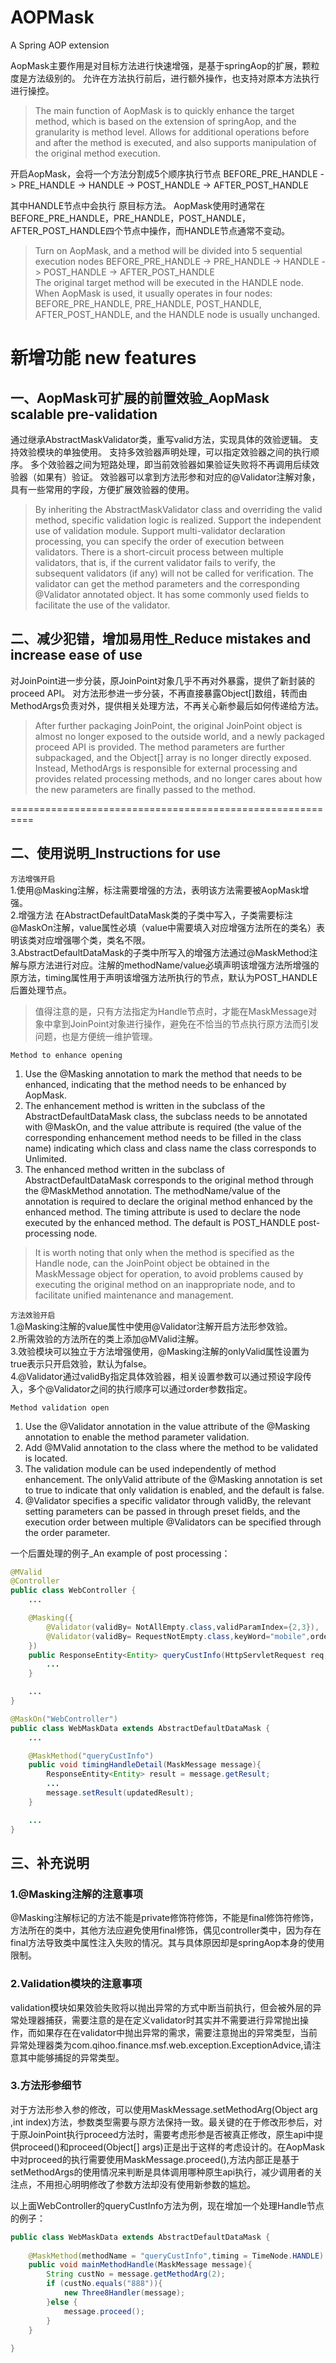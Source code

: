 # AOPMask
A Spring AOP extension

AopMask主要作用是对目标方法进行快速增强，是基于springAop的扩展，颗粒度是方法级别的。
允许在方法执行前后，进行额外操作，也支持对原本方法执行进行操控。
>The main function of AopMask is to quickly enhance the target method, which is based on the extension of springAop, and the granularity is method level.
Allows for additional operations before and after the method is executed, and also supports manipulation of the original method execution.

开启AopMask，会将一个方法分割成5个顺序执行节点
BEFORE_PRE_HANDLE -> PRE_HANDLE -> HANDLE -> POST_HANDLE -> AFTER_POST_HANDLE

其中HANDLE节点中会执行 原目标方法。
AopMask使用时通常在BEFORE_PRE_HANDLE，PRE_HANDLE，POST_HANDLE，AFTER_POST_HANDLE四个节点中操作，而HANDLE节点通常不变动。
>Turn on AopMask, and a method will be divided into 5 sequential execution nodes
 BEFORE_PRE_HANDLE -> PRE_HANDLE -> HANDLE -> POST_HANDLE -> AFTER_POST_HANDLE <br>
 The original target method will be executed in the HANDLE node.
 When AopMask is used, it usually operates in four nodes: BEFORE_PRE_HANDLE, PRE_HANDLE, POST_HANDLE, AFTER_POST_HANDLE, and the HANDLE node is usually unchanged.


新增功能 new features
==========================================================

## 一、AopMask可扩展的前置效验_AopMask scalable pre-validation

通过继承AbstractMaskValidator类，重写valid方法，实现具体的效验逻辑。
支持效验模块的单独使用。
支持多效验器声明处理，可以指定效验器之间的执行顺序。
多个效验器之间为短路处理，即当前效验器如果验证失败将不再调用后续效验器（如果有）验证。
效验器可以拿到方法形参和对应的@Validator注解对象，具有一些常用的字段，方便扩展效验器的使用。

>By inheriting the AbstractMaskValidator class and overriding the valid method, specific validation logic is realized.
 Support the independent use of validation module.
 Support multi-validator declaration processing, you can specify the order of execution between validators.
 There is a short-circuit process between multiple validators, that is, if the current validator fails to verify, the subsequent validators (if any) will not be called for verification.
 The validator can get the method parameters and the corresponding @Validator annotated object. It has some commonly used fields to facilitate the use of the validator.


## 二、减少犯错，增加易用性_Reduce mistakes and increase ease of use
对JoinPoint进一步分装，原JoinPoint对象几乎不再对外暴露，提供了新封装的proceed API。
对方法形参进一步分装，不再直接暴露Object[]数组，转而由MethodArgs负责对外，提供相关处理方法，不再关心新参最后如何传递给方法。
>After further packaging JoinPoint, the original JoinPoint object is almost no longer exposed to the outside world, and a newly packaged proceed API is provided.
 The method parameters are further subpackaged, and the Object[] array is no longer directly exposed. Instead, MethodArgs is responsible for external processing and provides related processing methods, and no longer cares about how the new parameters are finally passed to the method.

==========================================================



## 二、使用说明_Instructions for use

`方法增强开启`<br>
1.使用@Masking注解，标注需要增强的方法，表明该方法需要被AopMask增强。<br>
2.增强方法 在AbstractDefaultDataMask类的子类中写入，子类需要标注@MaskOn注解，value属性必填（value中需要填入对应增强方法所在的类名）表明该类对应增强哪个类，类名不限。<br>
3.AbstractDefaultDataMask的子类中所写入的增强方法通过@MaskMethod注解与原方法进行对应。注解的methodName/value必填声明该增强方法所增强的原方法，timing属性用于声明该增强方法所执行的节点，默认为POST_HANDLE后置处理节点。<br>

>值得注意的是，只有方法指定为Handle节点时，才能在MaskMessage对象中拿到JoinPoint对象进行操作，避免在不恰当的节点执行原方法而引发问题，也是方便统一维护管理。

`Method to enhance opening`<br>
1. Use the @Masking annotation to mark the method that needs to be enhanced, indicating that the method needs to be enhanced by AopMask. <br>
2. The enhancement method is written in the subclass of the AbstractDefaultDataMask class, the subclass needs to be annotated with @MaskOn, and the value attribute is required (the value of the corresponding enhancement method needs to be filled in the class name) indicating which class and class name the class corresponds to Unlimited. <br>
3. The enhanced method written in the subclass of AbstractDefaultDataMask corresponds to the original method through the @MaskMethod annotation. The methodName/value of the annotation is required to declare the original method enhanced by the enhanced method. The timing attribute is used to declare the node executed by the enhanced method. The default is POST_HANDLE post-processing node. <br>
> It is worth noting that only when the method is specified as the Handle node, can the JoinPoint object be obtained in the MaskMessage object for operation, to avoid problems caused by executing the original method on an inappropriate node, and to facilitate unified maintenance and management.

`方法效验开启`<br>
1.@Masking注解的value属性中使用@Validator注解开启方法形参效验。<br>
2.所需效验的方法所在的类上添加@MValid注解。<br>
3.效验模块可以独立于方法增强使用，@Masking注解的onlyValid属性设置为true表示只开启效验，默认为false。<br>
4.@Validator通过validBy指定具体效验器，相关设置参数可以通过预设字段传入，多个@Validator之间的执行顺序可以通过order参数指定。<br>

`Method validation open`<br>
1. Use the @Validator annotation in the value attribute of the @Masking annotation to enable the method parameter validation. <br>
2. Add @MValid annotation to the class where the method to be validated is located. <br>
3. The validation module can be used independently of method enhancement. The onlyValid attribute of the @Masking annotation is set to true to indicate that only validation is enabled, and the default is false. <br>
4. @Validator specifies a specific validator through validBy, the relevant setting parameters can be passed in through preset fields, and the execution order between multiple @Validators can be specified through the order parameter. <br>

一个后置处理的例子_An example of post processing：
```java
@MValid
@Controller
public class WebController {
    ...

    @Masking({
        @Validator(validBy= NotAllEmpty.class,validParamIndex={2,3}),
        @Validator(validBy= RequestNotEmpty.class,keyWord="mobile",order=2)
    })
    public ResponseEntity<Entity> queryCustInfo(HttpServletRequest req,String custNo,String userNo){
        ...
    }

    ...
}
```

```java
@MaskOn("WebController")
public class WebMaskData extends AbstractDefaultDataMask {
    ...

    @MaskMethod("queryCustInfo")
    public void timingHandleDetail(MaskMessage message){
        ResponseEntity<Entity> result = message.getResult;
        ...
        message.setResult(updatedResult);
    }

    ...
}
```



## 三、补充说明
### 1.@Masking注解的注意事项

@Masking注解标记的方法不能是private修饰符修饰，不能是final修饰符修饰，方法所在的类中，其他方法应避免使用final修饰，偶见controller类中，因为存在final方法导致类中属性注入失败的情况。其与具体原因却是springAop本身的使用限制。<br>

### 2.Validation模块的注意事项

validation模块如果效验失败将以抛出异常的方式中断当前执行，但会被外层的异常处理器捕获，需要注意的是在定义validator时其实并不需要进行异常抛出操作，而如果存在在validator中抛出异常的需求，需要注意抛出的异常类型，当前异常处理器类为com.qihoo.finance.msf.web.exception.ExceptionAdvice,请注意其中能够捕捉的异常类型。<br>

### 3.方法形参细节

对于方法形参入参的修改，可以使用MaskMessage.setMethodArg(Object arg ,int index)方法，参数类型需要与原方法保持一致。最关键的在于修改形参后，对于原JoinPoint执行proceed方法时，需要考虑形参是否被真正修改，原生api中提供proceed()和proceed(Object[] args)正是出于这样的考虑设计的。在AopMask中对proceed的执行需要使用MaskMessage.proceed(),方法内部正是基于setMethodArgs的使用情况来判断是具体调用哪种原生api执行，减少调用者的关注点，不用担心明明修改了参数方法却没有使用新参数的尴尬。

以上面WebController的queryCustInfo方法为例，现在增加一个处理Handle节点的例子：
```java
public class WebMaskData extends AbstractDefaultDataMask {
   
    @MaskMethod(methodName = "queryCustInfo",timing = TimeNode.HANDLE)
    public void mainMethodHandle(MaskMessage message){
        String custNo = message.getMethodArg(2);
        if (custNo.equals("888")){
            new Three8Handler(message);
        }else {
            message.proceed();
        }
    }
  
}
```